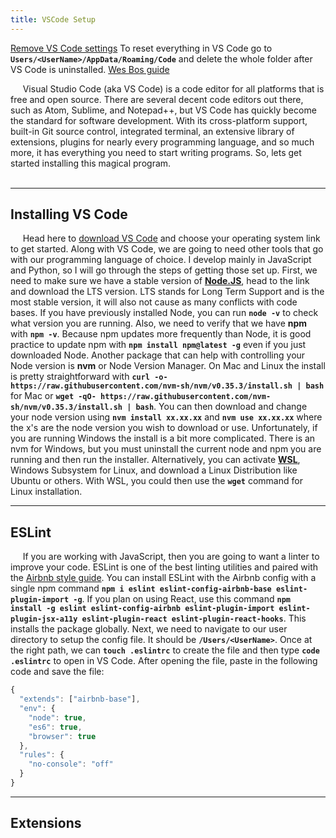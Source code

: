 ```yaml
---
title: VSCode Setup
---
```


[Remove VS Code settings](https://stackoverflow.com/questions/36108515/how-to-reset-settings-in-visual-studio-code)
To reset everything in VS Code go to **`Users/<UserName>/AppData/Roaming/Code`** and delete the whole folder after VS Code is uninstalled. [Wes Bos guide](https://github.com/wesbos/eslint-config-wesbos)

&nbsp;&nbsp;&nbsp;&nbsp;&nbsp;Visual Studio Code (aka VS Code) is a code editor for all platforms that is free and open source. There are several decent code editors out there, such as Atom, Sublime, and Notepad++, but VS Code has quickly become the standard for software development. With its cross-platform support, built-in Git source control, integrated terminal, an extensive library of extensions, plugins for nearly every programming language, and so much more, it has everything you need to start writing programs. So, lets get started installing this magical program.<br/><br/>

---

## Installing VS Code

&nbsp;&nbsp;&nbsp;&nbsp;&nbsp;Head here to [download VS Code](https://code.visualstudio.com/download) and choose your operating system link to get started. Along with VS Code, we are going to need other tools that go with our programming language of choice. I develop mainly in JavaScript and Python, so I will go through the steps of getting those set up. First, we need to make sure we have a stable version of **[Node.JS](https://nodejs.org/en/)**, head to the link and download the LTS version. LTS stands for Long Term Support and is the most stable version, it will also not cause as many conflicts with code bases. If you have previously installed Node, you can run **`node -v`** to check what version you are running. Also, we need to verify that we have **npm** with **`npm -v`**. Because npm updates more frequently than Node, it is good practice to update npm with **`npm install npm@latest -g`** even if you just downloaded Node. Another package that can help with controlling your Node version is **nvm** or Node Version Manager.
On Mac and Linux the install is pretty straightforward with **`curl -o- https://raw.githubusercontent.com/nvm-sh/nvm/v0.35.3/install.sh | bash`** for Mac or **`wget -qO- https://raw.githubusercontent.com/nvm-sh/nvm/v0.35.3/install.sh | bash`**. You can then download and change your node version using **`nvm install xx.xx.xx`** and **`nvm use xx.xx.xx`** where the x's are the node version you wish to download or use. Unfortunately, if you are running Windows the install is a bit more complicated. There is an nvm for Windows, but you must uninstall the current node and npm you are running and then run the installer. Alternatively, you can activate **[WSL](https://docs.microsoft.com/en-us/windows/wsl/install-win10)**, Windows Subsystem for Linux, and download a Linux Distribution like Ubuntu or others. With WSL, you could then use the **`wget`** command for Linux installation.

---

## ESLint

&nbsp;&nbsp;&nbsp;&nbsp;&nbsp;If you are working with JavaScript, then you are going to want a linter to improve your code. ESLint is one of the best linting utilities and paired with the [Airbnb style guide](https://medium.com/medvine/install-eslint-global-with-airbnb-style-guide-and-use-it-in-vscode-d752dfa40b21). You can install ESLint with the Airbnb config with a single npm command **`npm i eslint eslint-config-airbnb-base eslint-plugin-import -g`**. If you plan on using React, use this command **`npm install -g eslint eslint-config-airbnb eslint-plugin-import eslint-plugin-jsx-a11y eslint-plugin-react eslint-plugin-react-hooks`**. This installs the package globally. Next, we need to navigate to our user directory to setup the config file. It should be **`/Users/<UserName>`**. Once at the right path, we can **`touch .eslintrc`** to create the file and then type **`code .eslintrc`** to open in VS Code. After opening the file, paste in the following code and save the file:

```javascript
{
  "extends": ["airbnb-base"],
  "env": {
    "node": true,
    "es6": true,
    "browser": true
  },
  "rules": {
    "no-console": "off"
  }
}
```

---

## Extensions

&nbsp;&nbsp;&nbsp;&nbsp;&nbsp;
